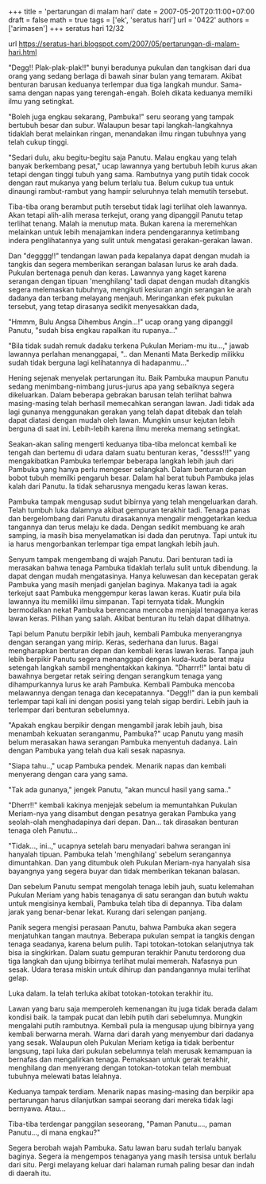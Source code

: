 +++
title = 'pertarungan di malam hari'
date = 2007-05-20T20:11:00+07:00
draft = false
math = true
tags = ['ek', 'seratus hari']
url = '0422'
authors = ['arimasen']
+++
seratus hari 12/32 <!--more-->

url https://seratus-hari.blogspot.com/2007/05/pertarungan-di-malam-hari.html

"Degg!! Plak-plak-plak!!" bunyi beradunya pukulan dan tangkisan dari dua orang yang sedang berlaga di bawah sinar bulan yang temaram. Akibat benturan barusan keduanya terlempar dua tiga langkah mundur. Sama-sama dengan napas yang terengah-engah. Boleh dikata keduanya memilki ilmu yang setingkat.

"Boleh juga engkau sekarang, Pambuka!" seru seorang yang tampak bertubuh besar dan subur. Walaupun besar tapi langkah-langkahnya tidaklah berat melainkan ringan, menandakan ilmu ringan tubuhnya yang telah cukup tinggi.

"Sedari dulu, aku begitu-begitu saja Panutu. Malau engkau yang telah banyak berkembang pesat," ucap lawannya yang bertubuh lebih kurus akan tetapi dengan tinggi tubuh yang sama. Rambutnya yang putih tidak cocok dengan raut mukanya yang belum terlalu tua. Belum cukup tua untuk dinaungi rambut-rambut yang hampir seluruhnya telah memutih tersebut.

Tiba-tiba orang berambut putih tersebut tidak lagi terlihat oleh lawannya. Akan tetapi alih-alih merasa terkejut, orang yang dipanggil Panutu tetap terlihat tenang. Malah ia menutup mata. Bukan karena ia meremehkan melainkan untuk lebih menajamkan indera pendengarannya ketimbang indera penglihatannya yang sulit untuk mengatasi gerakan-gerakan lawan.

Dan "degggg!!" tendangan lawan pada kepalanya dapat dengan mudah ia tangkis dan segera memberikan serangan balasan lurus ke arah dada. Pukulan bertenaga penuh dan keras. Lawannya yang kaget karena serangan dengan tipuan 'menghilang' tadi dapat dengan mudah ditangkis segera melemaskan tubuhnya, mengikuti kesiuran angin serangan ke arah dadanya dan terbang melayang menjauh. Meringankan efek pukulan tersebut, yang tetap dirasanya sedikit menyesakkan dada,

"Hmmm, Bulu Angsa Dihembus Angin...!" ucap orang yang dipanggil Panutu, "sudah bisa engkau rapalkan itu rupanya..."

"Bila tidak sudah remuk dadaku terkena Pukulan Meriam-mu itu...," jawab lawannya perlahan menanggapai, ".. dan Menanti Mata Berkedip milikku sudah tidak berguna lagi kelihatannya di hadapanmu..."

Hening sejenak menyelak pertarungan itu. Baik Pambuka maupun Panutu sedang menimbang-nimbang jurus-jurus apa yang sebaiknya segera dikeluarkan. Dalam beberapa gebrakan barusan telah terlihat bahwa masing-masing telah berhasil memecahkan serangan lawan. Jadi tidak ada lagi gunanya menggunakan gerakan yang telah dapat ditebak dan telah dapat diatasi dengan mudah oleh lawan. Mungkin unsur kejutan lebih berguna di saat ini. Lebih-lebih karena ilmu mereka memang setingkat.

Seakan-akan saling mengerti keduanya tiba-tiba meloncat kembali ke tengah dan bertemu di udara dalam suatu benturan keras, "desss!!!" yang mengakibatkan Pambuka terlempar beberapa langkah lebih jauh dari Pambuka yang hanya perlu mengeser selangkah. Dalam benturan depan bobot tubuh memilki pengaruh besar. Dalam hal berat tubuh Pambuka jelas kalah dari Panutu. Ia tidak seharusnya mengadu keras lawan keras.

Pambuka tampak mengusap sudut bibirnya yang telah mengeluarkan darah. Telah tumbuh luka dalamnya akibat gempuran terakhir tadi. Tenaga panas dan bergelombang dari Panutu dirasakannya mengalir menggetarkan kedua tangannya dan terus melaju ke dada. Dengan sedikit membuang ke arah samping, ia masih bisa menyelamatkan isi dada dan perutnya. Tapi untuk itu ia harus mengorbankan terlempar tiga empat langkah lebih jauh.

Senyum tampak mengembang di wajah Panutu. Dari benturan tadi ia merasakan bahwa tenaga Pambuka tidaklah terlalu sulit untuk dibendung. Ia dapat dengan mudah mengatasinya. Hanya keluwesan dan kecepatan gerak Pambuka yang masih menjadi ganjelan baginya. Makanya tadi ia agak terkejut saat Pambuka menggempur keras lawan keras. Kuatir pula bila lawannya itu memiliki ilmu simpanan. Tapi ternyata tidak. Mungkin bermodalkan nekat Pambuka berencana mencoba menjajal tenaganya keras lawan keras. Pilihan yang salah. Akibat benturan itu telah dapat dilihatnya.

Tapi belum Panutu berpikir lebih jauh, kembali Pambuka menyerangnya dengan serangan yang mirip. Keras, sederhana dan lurus. Bagai mengharapkan benturan depan dan kembali keras lawan keras. Tanpa jauh lebih berpikir Panutu segera menanggapi dengan kuda-kuda berat maju setengah langkah sambil menghentakkan kakinya. "Dharrr!!" lantai batu di bawahnya bergetar retak seiring dengan serangkum tenaga yang dihampurkannya lurus ke arah Pambuka. Kembali Pambuka mencoba melawannya dengan tenaga dan kecepatannya. "Degg!!" dan ia pun kembali terlempar tapi kali ini dengan posisi yang telah sigap berdiri. Lebih jauh ia terlempar dari benturan sebelumnya.

"Apakah engkau berpikir dengan mengambil jarak lebih jauh, bisa menambah kekuatan seranganmu, Pambuka?" ucap Panutu yang masih belum merasakan hawa serangan Pambuka menyentuh dadanya. Lain dengan Pambuka yang telah dua kali sesak napasnya.

"Siapa tahu..," ucap Pambuka pendek. Menarik napas dan kembali menyerang dengan cara yang sama.

"Tak ada gunanya," jengek Panutu, "akan muncul hasil yang sama.."

"Dherr!!" kembali kakinya menjejak sebelum ia memuntahkan Pukulan Meriam-nya yang disambut dengan pesatnya gerakan Pambuka yang seolah-olah menghadapinya dari depan. Dan... tak dirasakan benturan tenaga oleh Panutu...

"Tidak..., ini..," ucapnya setelah baru menyadari bahwa serangan ini hanyalah tipuan. Pambuka telah 'menghilang' sebelum serangannya dimuntahkan. Dan yang ditumbuk oleh Pukulan Meriam-nya hanyalah sisa bayangnya yang segera buyar dan tidak memberikan tekanan balasan.

Dan sebelum Panutu sempat mengolah tenaga lebih jauh, suatu kelemahan Pukulan Meriam yang habis tenaganya di satu serangan dan butuh waktu untuk mengisinya kembali, Pambuka telah tiba di depannya. Tiba dalam jarak yang benar-benar lekat. Kurang dari selengan panjang.

Panik segera mengisi perasaan Panutu, bahwa Pambuka akan segera menjatuhkan tangan mautnya. Beberapa pukulan sempat ia tangkis dengan tenaga seadanya, karena belum pulih. Tapi totokan-totokan selanjutnya tak bisa ia singkirkan. Dalam suatu gempuran terakhir Panutu terdorong dua tiga langkah dan ujung bibirnya terlihat mulai memerah. Nafasnya pun sesak. Udara terasa miskin untuk dihirup dan pandangannya mulai terlihat gelap.

Luka dalam. Ia telah terluka akibat totokan-totokan terakhir itu.

Lawan yang baru saja memperoleh kemenangan itu juga tidak berada dalam kondisi baik. Ia tampak pucat dan lebih putih dari sebelumnya. Mungkin mengalahi putih rambutnya. Kembali pula ia mengusap ujung bibirnya yang kembali berwarna merah. Warna dari darah yang menyembur dari dadanya yang sesak. Walaupun oleh Pukulan Meriam ketiga ia tidak berbentur langsung, tapi luka dari pukulan sebelumnya telah merusak kemampuan ia bernafas dan mengalirkan tenaga. Pemaksaan untuk gerak terakhir, menghilang dan menyerang dengan totokan-totokan telah membuat tubuhnya melewati batas lelahnya.

Keduanya tampak terdiam. Menarik napas masing-masing dan berpikir apa pertarungan harus dilanjutkan sampai seorang dari mereka tidak lagi bernyawa. Atau...

Tiba-tiba terdengar panggilan seseorang, "Paman Panutu...., paman Panutu..., di mana engkau?"

Segera berobah wajah Pambuka. Satu lawan baru sudah terlalu banyak baginya. Segera ia mengempos tenaganya yang masih tersisa untuk berlalu dari situ. Pergi melayang keluar dari halaman rumah paling besar dan indah di daerah itu.
